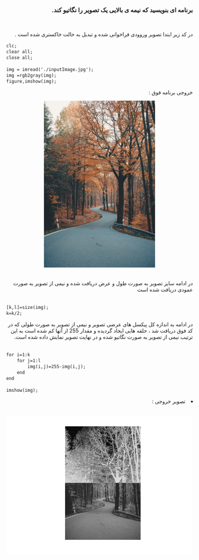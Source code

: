 <div dir="rtl">
<h3>برنامه ای بنویسید که نیمه ی بالایی یک تصویر را نگاتیو کند.</h3><br/>
  </div>
  <div dir="rtl">

  
 در کد زیر ابتدا تصویر وروودی فراخوانی شده و تبدیل به حالت خاکستری شده است .
  </div>

  ```
  clc;
clear all;
close all;

img = imread('./inputImage.jpg');
img =rgb2gray(img);
figure,imshow(img);
```
<div dir="rtl">
  خروجی برنامه فوق : 
  
 <br/>
  <p align="center">
<img src="./inputImage.jpg" style="width:300px">
</p><br/>
  در ادامه سایز تصویر به صورت طول و عرض دریافت شده و نیمی از تصویر به صورت عمودی دریافت شده است
</div><br/>
  
```
[k,l]=size(img);
k=k/2;
```
<div dir="rtl">
  در ادامه به اندازه کل پیکسل های عرضی تصویر و نیمی از تصویر به صورت طولی که در کد فوق دریافت شد ، حلقه هایی ایجاد گردیده و مقدار 255 از آنها کم شده است به این ترتیب نیمی از تصویر به صورت نگاتیو شده و در نهایت تصویر نمایش داده شده است.
</div><br/>

```
for i=1:k
    for j=1:l
        img(i,j)=255-img(i,j);
    end 
end 

imshow(img);
  ```
<div dir="rtl">

<li>
 تصویر خروجی :  
</li><br/>
<p align="center">
<img src="./output.png">
</p>


  

</div>
